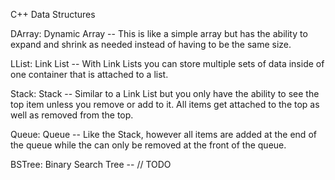 C++ Data Structures

DArray: Dynamic Array --
    This is like a simple array but has the ability to expand and shrink as needed instead of having to be the same size.

LList: Link List --
    With Link Lists you can store multiple sets of data inside of one container that is attached to a list.

Stack: Stack --
    Similar to a Link List but you only have the ability to see the top item unless you remove or add to it. All items get attached to the top as well as removed from the top.

Queue: Queue --
    Like the Stack, however all items are added at the end of the queue while the can only be removed at the front of the queue. 

BSTree: Binary Search Tree --
    // TODO
    

